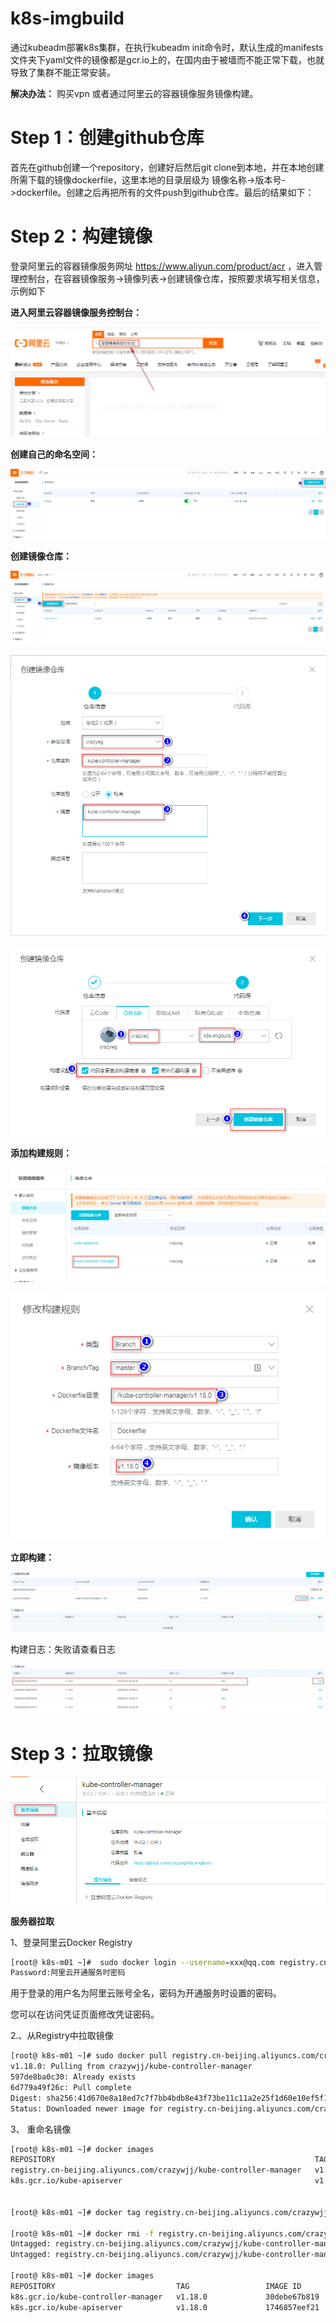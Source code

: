 # k8s-imgbuild



通过kubeadm部署k8s集群，在执行kubeadm init命令时，默认生成的manifests文件夹下yaml文件的镜像都是gcr.io上的，在国内由于被墙而不能正常下载，也就导致了集群不能正常安装。

**解决办法：** 购买vpn 或者通过阿里云的容器镜像服务镜像构建。

# Step 1：创建github仓库

首先在github创建一个repository，创建好后然后git clone到本地，并在本地创建所需下载的镜像dockerfile，这里本地的目录层级为 镜像名称->版本号->dockerfile。创建之后再把所有的文件push到github仓库。最后的结果如下：







# Step 2：构建镜像

登录阿里云的容器镜像服务网址  https://www.aliyun.com/product/acr ，进入管理控制台，在容器镜像服务->镜像列表->创建镜像仓库，按照要求填写相关信息，示例如下

**进入阿里云容器镜像服务控制台：**

![1588294259382](assets/1588294259382.png)

**创建自己的命名空间：**

![1588294354322](assets/1588294354322.png)



**创建镜像仓库：**

![1588294478944](assets/1588294478944.png)



![1588294551294](assets/1588294551294.png)



![1588294628372](assets/1588294628372.png)



**添加构建规则：**

![1588294702747](assets/1588294702747.png)



![1588294997841](assets/1588294997841.png)



**立即构建：**

![1588294880197](assets/1588294880197.png)

构建日志：失败请查看日志

![1588295500085](assets/1588295500085.png)



# Step 3：拉取镜像



![1588295787123](assets/1588295787123.png)

**服务器拉取**

1、登录阿里云Docker Registry

```bash
[root@ k8s-m01 ~]#  sudo docker login --username=xxx@qq.com registry.cn-beijing.aliyuncs.com
Password:阿里云开通服务时密码
```

用于登录的用户名为阿里云账号全名，密码为开通服务时设置的密码。

您可以在访问凭证页面修改凭证密码。

2.、从Registry中拉取镜像

```bash
[root@ k8s-m01 ~]# sudo docker pull registry.cn-beijing.aliyuncs.com/crazywjj/kube-controller-manager:v1.18.0
v1.18.0: Pulling from crazywjj/kube-controller-manager
597de8ba0c30: Already exists
6d779a49f26c: Pull complete
Digest: sha256:41d670e8a18ed7c7f7bb4bdb8e43f73be11c11a2e25f1d60e10ef5f109daa22f
Status: Downloaded newer image for registry.cn-beijing.aliyuncs.com/crazywjj/kube-controller-manager:v1.18.0

```

3、 重命名镜像 

```bash
[root@ k8s-m01 ~]# docker images
REPOSITORY                                                          TAG                 IMAGE ID            CREATED             SIZE
registry.cn-beijing.aliyuncs.com/crazywjj/kube-controller-manager   v1.18.0             30debe67b819        42 minutes ago      162MB
k8s.gcr.io/kube-apiserver                                           v1.18.0             1746857eef21        About an hour ago   173MB


[root@ k8s-m01 ~]# docker tag registry.cn-beijing.aliyuncs.com/crazywjj/kube-controller-manager:v1.18.0 k8s.gcr.io/kube-controller-manager:v1.18.0

[root@ k8s-m01 ~]# docker rmi -f registry.cn-beijing.aliyuncs.com/crazywjj/kube-controller-manager:v1.18.0
Untagged: registry.cn-beijing.aliyuncs.com/crazywjj/kube-controller-manager:v1.18.0
Untagged: registry.cn-beijing.aliyuncs.com/crazywjj/kube-controller-manager@sha256:41d670e8a18ed7c7f7bb4bdb8e43f73be11c11a2e25f1d60e10ef5f109daa22f

[root@ k8s-m01 ~]# docker images
REPOSITORY                           TAG                 IMAGE ID            CREATED             SIZE
k8s.gcr.io/kube-controller-manager   v1.18.0             30debe67b819        44 minutes ago      162MB
k8s.gcr.io/kube-apiserver            v1.18.0             1746857eef21        About an hour ago   173MB

```





